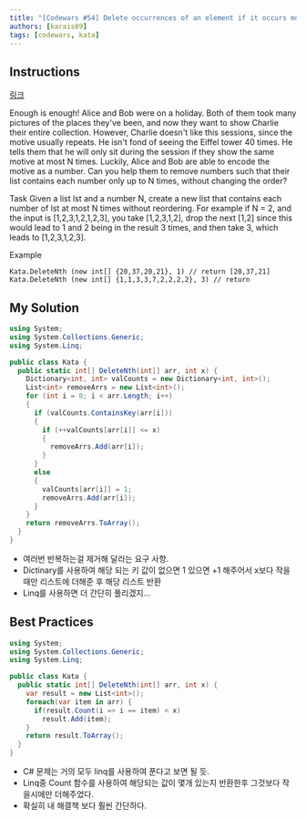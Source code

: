 ```yaml
---
title: "[Codewars #54] Delete occurrences of an element if it occurs more than n times (6kyu)"
authors: [karais89]
tags: [codewars, kata]
---
```


## Instructions

[링크](https://www.codewars.com/kata/554ca54ffa7d91b236000023/train/csharp)

Enough is enough!
Alice and Bob were on a holiday. Both of them took many pictures of the places they've been, and now they want to show Charlie their entire collection. However, Charlie doesn't like this sessions, since the motive usually repeats. He isn't fond of seeing the Eiffel tower 40 times. He tells them that he will only sit during the session if they show the same motive at most N times. Luckily, Alice and Bob are able to encode the motive as a number. Can you help them to remove numbers such that their list contains each number only up to N times, without changing the order?

Task
Given a list lst and a number N, create a new list that contains each number of lst at most N times without reordering. For example if N = 2, and the input is [1,2,3,1,2,1,2,3], you take [1,2,3,1,2], drop the next [1,2] since this would lead to 1 and 2 being in the result 3 times, and then take 3, which leads to [1,2,3,1,2,3].

Example
```
Kata.DeleteNth (new int[] {20,37,20,21}, 1) // return [20,37,21]
Kata.DeleteNth (new int[] {1,1,3,3,7,2,2,2,2}, 3) // return 
```

## My Solution

```csharp
using System;
using System.Collections.Generic;
using System.Linq;

public class Kata {
  public static int[] DeleteNth(int[] arr, int x) {
    Dictionary<int, int> valCounts = new Dictionary<int, int>();
    List<int> removeArrs = new List<int>();
    for (int i = 0; i < arr.Length; i++)
    {
      if (valCounts.ContainsKey(arr[i]))
      {
        if (++valCounts[arr[i]] <= x)
        {
          removeArrs.Add(arr[i]);
        }
      }
      else
      {
        valCounts[arr[i]] = 1;
        removeArrs.Add(arr[i]);
      }
    }
    return removeArrs.ToArray();
  }
}
```

- 여러번 반복하는걸 제거해 달라는 요구 사항.
- Dictinary를 사용하여 해당 되는 키 값이 없으면 1 있으면 +1 해주어서 x보다 작을때만 리스트에 더해준 후 해당 리스트 반환
- Linq를 사용하면 더 간단히 풀리겠지...

## Best Practices

```csharp
using System;
using System.Collections.Generic;
using System.Linq;

public class Kata {
  public static int[] DeleteNth(int[] arr, int x) {
    var result = new List<int>();
    foreach(var item in arr) {
      if(result.Count(i => i == item) < x)
        result.Add(item);
    }
    return result.ToArray();
  }
}
```

- C# 문제는 거의 모두 linq를 사용하여 푼다고 보면 될 듯.
- Linq중 Count 함수를 사용하여 해당되는 값이 몇개 있는지 반환한후 그것보다 작을시에만 더해주었다.
- 확실히 내 해결책  보다 훨씬 간단하다.